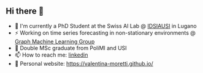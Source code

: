 ## Hi there 👋

- 🔭 I'm currently a PhD Student at the Swiss AI Lab @ [IDSIAUSI](https://github.com/IDSIA) in Lugano
- ⚡ Working on time series forecasting in non-stationary environments  @ [Graph Machine Learning Group](https://github.com/marshka#:~:text=Working%20on%20spatiotemporal%20graphs%20%40Graph%2DMachine%2DLearning%2DGroup)
- 🌱 Double MSc graduate from PoliMI and USI
- 📫 How to reach me: [linkedin](https://www.linkedin.com/in/valentina-moretti-/)
- 💬 Personal website: https://valentina-moretti.github.io/
<!--
**valentina-moretti/valentina-moretti** is a ✨ _special_ ✨ repository because its `README.md` (this file) appears on your GitHub profile.

Here are some ideas to get you started:

- 🔭 I’m currently working on ...
- 🌱 I’m currently learning ...
- 👯 I’m looking to collaborate on ...
- 🤔 I’m looking for help with ...
- 💬 Ask me about ...
- 📫 How to reach me: ...
- 😄 Pronouns: ...
- ⚡ Fun fact: ...
-->
